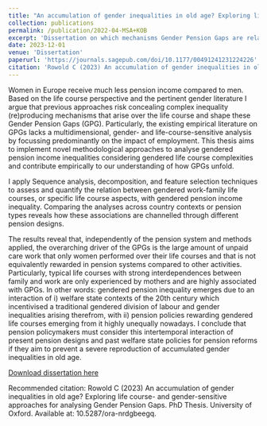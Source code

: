 ```yaml
---
title: "An accumulation of gender inequalities in old age? Exploring life course- and gender-sensitive approaches for analysing Gender Pension Gaps"
collection: publications
permalink: /publication/2022-04-MSA+KOB
excerpt: 'Dissertation on which mechanisms Gender Pension Gaps are related to work-family life course patterns or specific aspects of work and family lives'
date: 2023-12-01
venue: 'Dissertation'
paperurl: 'https://journals.sagepub.com/doi/10.1177/00491241231224226'
citation: 'Rowold C (2023) An accumulation of gender inequalities in old age? Exploring life course- and gender-sensitive approaches for analysing Gender Pension Gaps. PhD Thesis. University of Oxford. Available at: 10.5287/ora-nrdgbeegq.'
---
```

Women in Europe receive much less pension income compared to men. Based on the life course perspective and the pertinent gender literature I argue that previous approaches risk concealing complex inequality (re)producing mechanisms that arise over the life course and shape these Gender Pension Gaps (GPG). Particularly, the existing empirical literature on GPGs lacks a multidimensional, gender- and life-course-sensitive analysis by focussing predominantly on the impact of employment. This thesis aims to implement novel methodological approaches to analyse gendered pension income inequalities considering gendered life course complexities and contribute empirically to our understanding of how GPGs unfold.

I apply Sequence analysis, decomposition, and feature selection techniques to assess and quantify the relation between gendered work-family life courses, or specific life course aspects, with gendered pension income inequality. Comparing the analyses across country contexts or pension types reveals how these associations are channelled through different pension designs.

The results reveal that, independently of the pension system and methods applied, the overarching driver of the GPGs is the large amount of unpaid care work that only women performed over their life courses and that is not equivalently rewarded in pension systems compared to other activities. Particularly, typical life courses with strong interdependences between family and work are only experienced by mothers and are highly associated with GPGs. In other words: gendered pension inequality emerges due to an interaction of i) welfare state contexts of the 20th century which incentivised a traditional gendered division of labour and gender inequalities arising therefrom, with ii) pension policies rewarding gendered life courses emerging from it highly unequally nowadays. I conclude that pension policymakers must consider this intertemporal interaction of present pension designs and past welfare state policies for pension reforms if they aim to prevent a severe reproduction of accumulated gender inequalities in old age.


[Download dissertation here](https://ora.ox.ac.uk/objects/uuid:74763cc3-e58c-4581-abe3-ce542e8774fd)



Recommended citation: Rowold C (2023) An accumulation of gender inequalities in old age? Exploring life course- and gender-sensitive approaches for analysing Gender Pension Gaps. PhD Thesis. University of Oxford. Available at: 10.5287/ora-nrdgbeegq.

